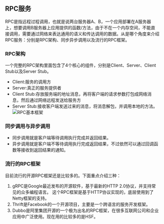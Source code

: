 ## RPC服务
RPC是指远程过程调用，也就是说两台服务器A、B，一个应用部署在A服务器上，想要调用B服务器上应用提供的函数/方法，由于不在一个内存空间，不能直接调用，需要通过网络来表达通用的语义和传达调用的数据。从是哪个角度来介绍RPC服务：分别是RPC架构、同步异步调用以及流行的RPC框架。

### RPC架构
一个完整的RPC架构里面包含了4个核心的组件，分别是Client、Server、Client Stub以及Server Stub。
* Client:服务的调用方
* Server:真正的服务提供者
* Client Stub:存放服务端的地址消息，再将客户端的请求参数打包成网络消息，然后通过网络远程发送给服务方
* Server Stub:接收客户端发送过来的消息，将消息解包，并调用本地的方法。
![RPC基本框架](https://upload-images.jianshu.io/upload_images/5361549-5c69e2bdb9244445.png?imageMogr2/auto-orient/strip%7CimageView2/2/w/1240)


### 同步调用与异步调用
* 同步调用就是客户端等待调用执行完成并返回结果。
* 异步调用就是客户端不等待调用执行完成返回结果，不过依然可以通过回调函数等接收到返回结果的通知。

### 流行的RPC框架
目前流行的开源RPC框架还是比较多的。下面重点介绍三种：
1. gRPC是Google最近发布的开源软件，基于最新的HTTP 2.0协议，并支持常见的众多编程语言。 这个RPC框架是基于HTTP协议实现的，底层使用到了Netty框架的支持。
2. Thrift是Facebook的一个开源项目，主要是一个跨语言的服务开发框架。
3. Dubbo是阿里集团开源的一个极为出名的RPC框架，在很多互联网公司和企业应用中广泛使用。现在用的比较多的是HSF。
